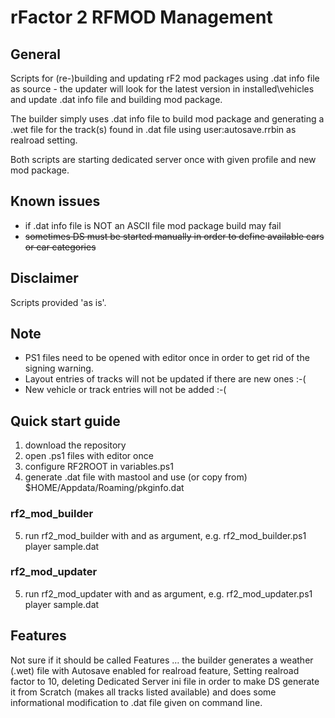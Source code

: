 # rFactor 2 RFMOD Management

## General

Scripts for (re-)building and updating rF2 mod packages using .dat info file as source - the updater will look for the
latest version in installed\\vehicles<vehicle> and update .dat info file and building mod package.

The builder simply uses .dat info file to build mod package and generating a .wet file for the track(s) found in .dat file
using user:autosave.rrbin as realroad setting.

Both scripts are starting dedicated server once with given profile and new mod package.

## Known issues

* if .dat info file is NOT an ASCII file mod package build may fail
* ~~sometimes DS must be started manually in order to define available cars or car categories~~

## Disclaimer

Scripts provided 'as is'.

## Note

* PS1 files need to be opened with editor once in order to get rid of the signing warning.
* Layout entries of tracks will not be updated if there are new ones :-(
* New vehicle or track entries will not be added :-(

## Quick start guide

1. download the repository
2. open .ps1 files with editor once
3. configure RF2ROOT in variables.ps1
4. generate .dat file with mastool and use (or copy from) $HOME/Appdata/Roaming/pkginfo.dat

### rf2\_mod\_builder

5. run rf2\_mod\_builder with <profile> and <datfile> as argument, e.g. rf2\_mod\_builder.ps1 player sample.dat

### rf2\_mod\_updater

5. run rf2\_mod\_updater with <profile> and <datfile> as argument, e.g. rf2\_mod\_updater.ps1 player sample.dat

## Features

Not sure if it should be called Features … the builder generates a weather (.wet) file with Autosave enabled for realroad feature,
Setting realroad factor to 10, deleting Dedicated Server ini file in order to make DS generate it from Scratch (makes all tracks listed available)
and does some informational modification to .dat file given on command line.
